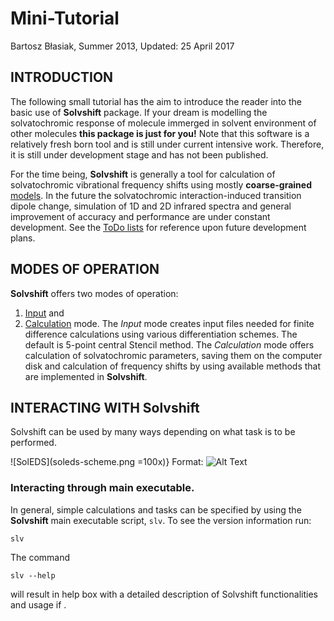 Mini-Tutorial
=============

Bartosz Błasiak, Summer 2013, Updated: 25 April 2017

INTRODUCTION
------------

The following small tutorial has the aim to introduce the reader into the basic use of **Solvshift** package.
If your dream is modelling the solvatochromic response of molecule immerged in solvent environment of other
molecules **this package is just for you!** Note that this software is a relatively fresh born tool and is still under 
current intensive work. Therefore, it is still under development stage and has not been published.

For the time being, **Solvshift** is generally a tool for calculation of solvatochromic vibrational frequency 
shifts using mostly **coarse-grained** [models](https://github.com/globulion/slv/blob/master/README.md). 
In the future the solvatochromic interaction-induced transition dipole change,
simulation of 1D and 2D infrared spectra and general improvement of accuracy and performance 
are under constant development. See the [ToDo lists] for reference upon
future development plans.

MODES OF OPERATION
------------------

**Solvshift** offers two modes of operation: 
1. [Input](https://github.com/globulion/slv/blob/master/doc/tutor/Inputs.md) and 
2. [Calculation](https://github.com/globulion/slv/blob/master/doc/tutor/Calculations.md) mode. 
The *Input* mode creates input files needed for finite difference calculations using various differentiation schemes. 
The default is 5-point central Stencil method. The *Calculation* mode offers calculation of solvatochromic parameters,
saving them on the computer disk and calculation of frequency shifts by using available methods that are implemented
in **Solvshift**.

INTERACTING WITH **Solvshift** 
------------------------------

Solvshift can be used by many ways depending on what task is to be performed.

![SolEDS](soleds-scheme.png =100x)}
Format: ![Alt Text](url)

### Interacting through main executable.

In general, simple calculations and tasks can be specified by using the 
**Solvshift** main executable script, `slv`. 
To see the version information run:
```
slv
```
The command
```
slv --help
```
will result in help box with a detailed description of Solvshift functionalities and usage if .









[ToDo lists]: https://github.com/globulion/slv/projects/1
